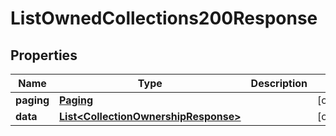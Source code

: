 

# ListOwnedCollections200Response


## Properties

| Name | Type | Description | Notes |
|------------ | ------------- | ------------- | -------------|
|**paging** | [**Paging**](Paging.md) |  |  [optional] |
|**data** | [**List&lt;CollectionOwnershipResponse&gt;**](CollectionOwnershipResponse.md) |  |  [optional] |



